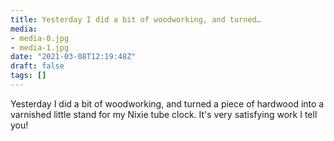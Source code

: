 ```yaml
---
title: Yesterday I did a bit of woodworking, and turned…
media:
- media-0.jpg
- media-1.jpg
date: "2021-03-08T12:19:48Z"
draft: false
tags: []
---
```

Yesterday I did a bit of woodworking, and turned a piece of hardwood into a varnished little stand for my Nixie tube clock. It's very satisfying work I tell you\!
